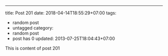 ---
title: Post 201
date: 2018-04-14T18:55:29+07:00
tags:
  - random post
  - untagged
category:
  - random post
  - post has 0
updated: 2013-07-25T18:04:43+07:00

This is content of post 201
